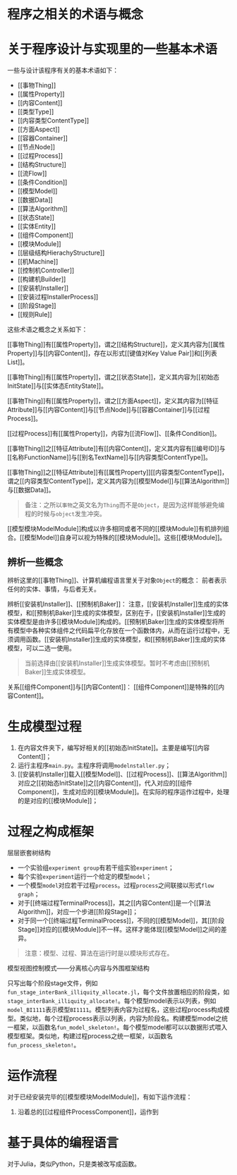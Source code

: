 # 程序之相关的术语与概念




# 关于程序设计与实现里的一些基本术语



一些与设计该程序有关的基本术语如下：
- [[事物Thing]]
- [[属性Property]]
- [[内容Content]]
- [[类型Type]]
- [[内容类型ContentType]]
- [[方面Aspect]]
- [[容器Container]]
- [[节点Node]]
- [[过程Process]]
- [[结构Structure]]
- [[流Flow]]
- [[条件Condition]]
- [[模型Model]]
- [[数据Data]]
- [[算法Algorithm]]
- [[状态State]]
- [[实体Entity]]
- [[组件Component]]
- [[模块Module]]
- [[层级结构HierachyStructure]]
- [[机Machine]]
- [[控制机Controller]]
- [[构建机Builder]]
- [[安装机Installer]]
- [[安装过程InstallerProcess]]
- [[阶段Stage]]
- [[规则Rule]]


这些术语之概念之关系如下：

[[事物Thing]]有[[属性Property]]，谓之[[结构Structure]]，定义其内容为[[属性Property]]与[[内容Content]]，存在以形式[[键值对Key Value Pair]]和[[列表List]]。

[[事物Thing]]有[[属性Property]]，谓之[[状态State]]，定义其内容为[[初始态InitState]]与[[实体态EntityState]]。

[[事物Thing]]有[[属性Property]]，谓之[[方面Aspect]]，定义其内容为[[特征Attribute]]与[[内容Content]]与[[节点Node]]与[[容器Container]]与[[过程Process]]。

[[过程Process]]有[[属性Property]]，内容为[[流Flow]]、[[条件Condition]]。

[[事物Thing]]之[[特征Attribute]]有[[内容Content]]，定义其内容有[[编号ID]]与[[名称FunctionName]]与[[别名TextName]]与[[内容类型ContentType]]。

[[事物Thing]]之[[特征Attribute]]有[[属性Property]][[内容类型ContentType]]，谓之[[内容类型ContentType]]，定义其内容为[[模型Model]]与[[算法Algorithm]]与[[数据Data]]。




> 备注：之所以`事物`之英文名为`Thing`而不是`Object`，是因为这样能够避免编程的时候与`object`发生冲突。



[[模型模块ModelModule]]构成以许多相同或者不同的[[模块Module]]有机排列组合。[[模型Model]]自身可以视为特殊的[[模块Module]]。这些[[模块Module]]。





## 辨析一些概念


辨析这里的[[事物Thing]]、计算机编程语言里关于对象`Object`的概念：
前者表示任何的实体、事情，与后者无关。

辨析[[安装机Installer]]、[[预制机Baker]]：
注意，[[安装机Installer]]生成的实体模型，和[[预制机Baker]]生成的实体模型，区别在于，[[安装机Installer]]生成的实体模型是由许多[[模块Module]]构成的。[[预制机Baker]]生成的实体模型将所有模型中各种实体组件之代码扁平化存放在一个函数体内，从而在运行过程中，无须调用函数。[[安装机Installer]]生成的实体模型，和[[预制机Baker]]生成的实体模型，可以二选一使用。

> 当前选择由[[安装机Installer]]生成实体模型。暂时不考虑由[[预制机Baker]]生成实体模型。


关系[[组件Component]]与[[内容Content]]：
[[组件Component]]是特殊的[[内容Content]]。



# 生成模型过程

1. 在内容文件夹下，编写好相关的[[初始态InitState]]。主要是编写[[内容Content]]；
2. 运行主程序`main.py`。主程序将调用`modelnstaller.py`；
3. [[安装机Installer]]载入[[模型Model]]、[[过程Process]]、[[算法Algorithm]]对应之[[初始态InitState]]之[[内容Content]]，代入对应的[[组件Component]]，生成对应的[[模块Module]]。在实际的程序运作过程中，处理的是对应的[[模块Module]]；



# 过程之构成框架

层层嵌套树结构
- 一个实验组`experiment group`有若干组实验`experiment`；
- 每个实验`experiment`运行一个给定的模型`model`；
- 一个模型`model`对应若干过程`process`。过程`process`之间联接以形式`flow graph`；
- 对于[[终端过程TerminalProcess]]，其之[[内容Content]]是一个[[算法Algorithm]]，对应一个步进[[阶段Stage]]；
- 对于同一个[[终端过程TerminalProcess]]，不同的[[模型Model]]，其[[阶段Stage]]对应的[[模块Module]]不一样。这样才能体现[[模型Model]]之间的差异。

> 注意：模型、过程、算法在运行时是以模块形式存在。

模型视图控制模式——分离核心内容与外围框架结构

只写出每个阶段stage文件，例如`fun_stage_interBank_illiquity_allocate.jl`，每个文件放置相应的阶段类，如`stage_interBank_illiquity_allocate!`。每个模型model表示以列表，例如`model_BI1111`表示模型`BI1111`。模型列表内容为过程名，这些过程process构成模型。类似地，每个过程process表示以列表，内容为阶段名。构建模型model之统一框架，以函数名`fun_model_skeleton!`。每个模型model都可以以数据形式喂入模型框架。类似地，构建过程process之统一框架，以函数名`fun_process_skeleton!`。


# 运作流程


对于已经安装完毕的[[模型模块ModelModule]]，有如下运作流程：
1. 沿着总的[[过程组件ProcessComponent]]，运作到



# 基于具体的编程语言

对于Julia，类似Python，只是类被改写成函数。

